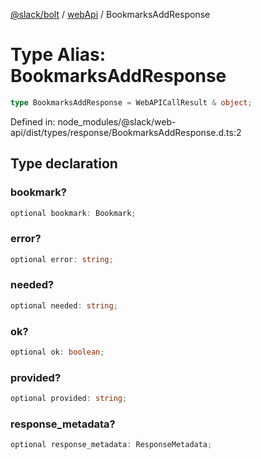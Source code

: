 [@slack/bolt](../../../../index.md) / [webApi](../index.md) / BookmarksAddResponse

# Type Alias: BookmarksAddResponse

```ts
type BookmarksAddResponse = WebAPICallResult & object;
```

Defined in: node\_modules/@slack/web-api/dist/types/response/BookmarksAddResponse.d.ts:2

## Type declaration

### bookmark?

```ts
optional bookmark: Bookmark;
```

### error?

```ts
optional error: string;
```

### needed?

```ts
optional needed: string;
```

### ok?

```ts
optional ok: boolean;
```

### provided?

```ts
optional provided: string;
```

### response\_metadata?

```ts
optional response_metadata: ResponseMetadata;
```

